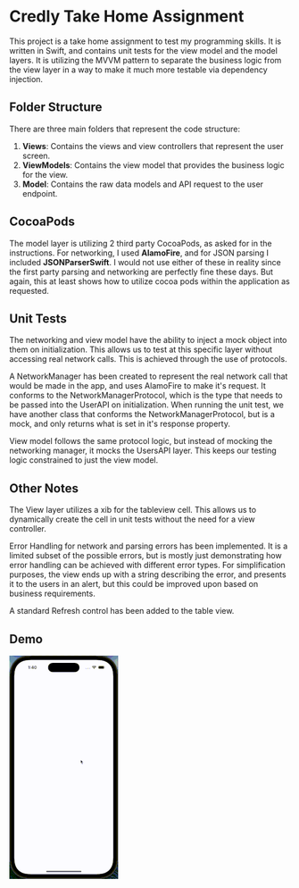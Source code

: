 
# Credly Take Home Assignment

This project is a take home assignment to test my programming skills. It is written in Swift, and contains unit tests for the view model and the model layers. It is utilizing the MVVM pattern to separate the business logic from the view layer in a way to make it much more testable via dependency injection. 

## Folder Structure
There are three main folders that represent the code structure:
1. **Views**: Contains the views and view controllers that represent the user screen.
2. **ViewModels**: Contains the view model that provides the business logic for the view.
3. **Model**: Contains the raw data models and API request to the user endpoint. 

## CocoaPods
The model layer is utilizing 2 third party CocoaPods, as asked for in the instructions. For networking, I used **AlamoFire**, and for JSON parsing I included **JSONParserSwift**. I would not use either of these in reality since the first party parsing and networking are perfectly fine these days. But again, this at least shows how to utilize cocoa pods within the application as requested.

## Unit Tests
The networking and view model have the ability to inject a mock object into them on initialization. This allows us to test at this specific layer without accessing real network calls. This is achieved through the use of protocols. 

A NetworkManager has been created to represent the real network call that would be made in the app, and uses AlamoFire to make it's request.  It conforms to the NetworkManagerProtocol, which is the type that needs to be passed into the UserAPI on initialization. When running the unit test, we have another class that conforms the NetworkManagerProtocol, but is a mock, and only returns what is set in it's response property. 

View model follows the same protocol logic, but instead of mocking the networking manager, it mocks the UsersAPI layer. This keeps our testing logic constrained to just the view model.


## Other Notes
The View layer utilizes a xib for the tableview cell. This allows us to dynamically create the cell in unit tests without the need for a view controller.

Error Handling for network and parsing errors has been implemented. It is a limited subset of the possible errors, but is mostly just demonstrating how error handling can be achieved with different error types. For simplification purposes, the view ends up with a string describing the error, and presents it to the users in an alert, but this could be improved upon based on business requirements.

A standard Refresh control has been added to the table view.

## Demo
![](https://github.com/vegemanis/CredlyTakeHome/blob/main/Resources/Demo.gif)
